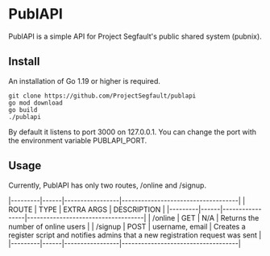 # PublAPI

PublAPI is a simple API for Project Segfault's public shared system (pubnix).

## Install
An installation of Go 1.19 or higher is required.
```
git clone https://github.com/ProjectSegfault/publapi
go mod download 
go build 
./publapi
```

By default it listens to port 3000 on 127.0.0.1. You can change the port with the environment variable PUBLAPI_PORT.

## Usage
Currently, PublAPI has only two routes, /online and /signup.

|---------|------|-----------------|------------------------------------|
| ROUTE   | TYPE | EXTRA ARGS      | DESCRIPTION                        |
|---------|------|-----------------|------------------------------------|
| /online | GET  | N/A             | Returns the number of online users |
| /signup | POST | username, email | Creates a register script and notifies admins that a new registration request was sent |
|---------|------|-----------------|------------------------------------|
